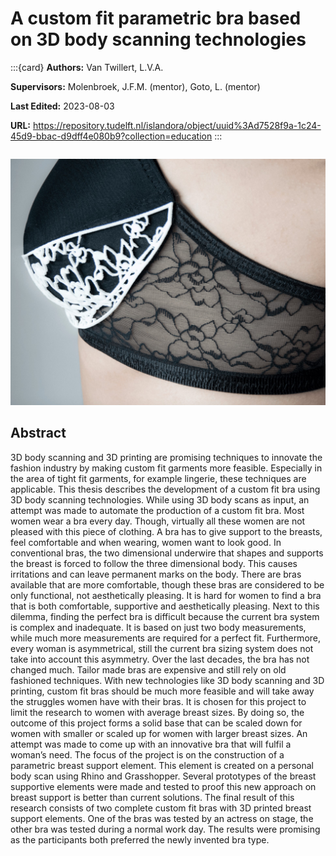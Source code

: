 # A custom fit parametric bra based on 3D body scanning technologies

:::{card}
**Authors:** Van Twillert, L.V.A.

**Supervisors:** Molenbroek, J.F.M. (mentor), Goto, L. (mentor)

**Last Edited:** 2023-08-03

**URL:** https://repository.tudelft.nl/islandora/object/uuid%3Ad7528f9a-1c24-45d9-bbac-d9dff4e080b9?collection=education
:::

```{tags} 3d-scans, personalized
```


![parametric_bra.png](parametric_bra.jpg)

## **Abstract**

3D body scanning and 3D printing are promising techniques to innovate the fashion industry by making custom fit garments more feasible. Especially in the area of tight fit garments, for example lingerie, these techniques are applicable. This thesis describes the development of a custom fit bra using 3D body scanning technologies. While using 3D body scans as input, an attempt was made to automate the production of a custom fit bra. Most women wear a bra every day. Though, virtually all these women are not pleased with this piece of clothing. A bra has to give support to the breasts, feel comfortable and when wearing, women want to look good. In conventional bras, the two dimensional underwire that shapes and supports the breast is forced to follow the three dimensional body. This causes irritations and can leave permanent marks on the body. There are bras available that are more comfortable, though these bras are considered to be only functional, not aesthetically pleasing. It is hard for women to find a bra that is both comfortable, supportive and aesthetically pleasing. Next to this dilemma, finding the perfect bra is difficult because the current bra system is complex and inadequate. It is based on just two body measurements, while much more measurements are required for a perfect fit. Furthermore, every woman is asymmetrical, still the current bra sizing system does not take into account this asymmetry. Over the last decades, the bra has not changed much. Tailor made bras are expensive and still rely on old fashioned techniques. With new technologies like 3D body scanning and 3D printing, custom fit bras should be much more feasible and will take away the struggles women have with their bras. It is chosen for this project to limit the research to women with average breast sizes. By doing so, the outcome of this project forms a solid base that can be scaled down for women with smaller or scaled up for women with larger breast sizes. An attempt was made to come up with an innovative bra that will fulfil a woman’s need. The focus of the project is on the construction of a parametric breast support element. This element is created on a personal body scan using Rhino and Grasshopper. Several prototypes of the breast supportive elements were made and tested to proof this new approach on breast support is better than current solutions. The final result of this research consists of two complete custom fit bras with 3D printed breast support elements. One of the bras was tested by an actress on stage, the other bra was tested during a normal work day. The results were promising as the participants both preferred the newly invented bra type.